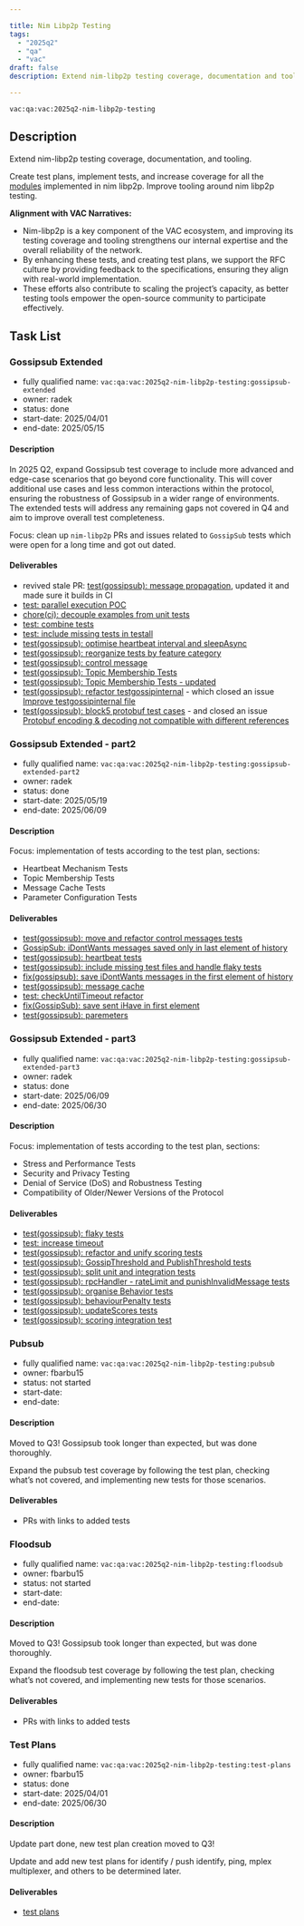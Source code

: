 ```yaml
---

title: Nim Libp2p Testing
tags:
  - "2025q2"
  - "qa"
  - "vac"  
draft: false  
description: Extend nim-libp2p testing coverage, documentation and tooling. 

---
```


`vac:qa:vac:2025q2-nim-libp2p-testing`

## Description
Extend nim-libp2p testing coverage, documentation, and tooling.

Create test plans, implement tests, and increase coverage for all the
[modules](https://github.com/vacp2p/nim-libp2p?tab=readme-ov-file#modules)
implemented in nim libp2p.
Improve tooling around nim libp2p testing.

**Alignment with VAC Narratives:**
* Nim-libp2p is a key component of the VAC ecosystem,
  and improving its testing coverage and tooling strengthens our internal expertise
  and the overall reliability of the network.
* By enhancing these tests, and creating test plans,
  we support the RFC culture by providing feedback to the specifications,
  ensuring they align with real-world implementation.
* These efforts also contribute to scaling the project’s capacity,
  as better testing tools empower the open-source community to participate effectively.

## Task List

### Gossipsub Extended

* fully qualified name: `vac:qa:vac:2025q2-nim-libp2p-testing:gossipsub-extended`
* owner: radek
* status: done
* start-date: 2025/04/01
* end-date: 2025/05/15

#### Description
In 2025 Q2, expand Gossipsub test coverage to include more advanced
and edge-case scenarios that go beyond core functionality.
This will cover additional use cases and less common interactions within the protocol,
ensuring the robustness of Gossipsub in a wider range of environments.
The extended tests will address any remaining gaps not covered in Q4 
and aim to improve overall test completeness.

Focus: clean up `nim-libp2p` PRs and issues related to `GossipSub` tests which were open for a long time and got out dated.  

#### Deliverables
- revived stale PR: [test(gossipsub): message propagation](https://github.com/vacp2p/nim-libp2p/pull/1184), updated it and made sure it builds in CI
- [test: parallel execution POC](https://github.com/vacp2p/nim-libp2p/pull/1326)
- [chore(ci): decouple examples from unit tests](https://github.com/vacp2p/nim-libp2p/pull/1334)
- [test: combine tests](https://github.com/vacp2p/nim-libp2p/pull/1335)
- [test: include missing tests in testall](https://github.com/vacp2p/nim-libp2p/pull/1338)
- [test(gossipsub): optimise heartbeat interval and sleepAsync](https://github.com/vacp2p/nim-libp2p/pull/1342)
- [test(gossipsub): reorganize tests by feature category](https://github.com/vacp2p/nim-libp2p/pull/1350)
- [test(gossipsub): control message](https://github.com/vacp2p/nim-libp2p/pull/1191)
- [test(gossipsub): Topic Membership Tests](https://github.com/vacp2p/nim-libp2p/pull/1201) 
- [test(gossipsub): Topic Membership Tests - updated](https://github.com/vacp2p/nim-libp2p/pull/1363)
- [test(gossipsub): refactor testgossipinternal](https://github.com/vacp2p/nim-libp2p/pull/1366) - which closed an issue [Improve testgossipinternal file](https://github.com/vacp2p/nim-libp2p/issues/1207)
- [test(gossipsub): block5 protobuf test cases](https://github.com/vacp2p/nim-libp2p/pull/1204) - and closed an issue [Protobuf encoding & decoding not compatible with different references](https://github.com/vacp2p/nim-libp2p/issues/1208)

### Gossipsub Extended - part2

* fully qualified name: `vac:qa:vac:2025q2-nim-libp2p-testing:gossipsub-extended-part2`
* owner: radek
* status: done
* start-date: 2025/05/19
* end-date: 2025/06/09

#### Description
Focus: implementation of tests according to the test plan, sections:
- Heartbeat Mechanism Tests
- Topic Membership Tests
- Message Cache Tests
- Parameter Configuration Tests

#### Deliverables
- [test(gossipsub): move and refactor control messages tests](https://github.com/vacp2p/nim-libp2p/pull/1380)
- [GossipSub: iDontWants messages saved only in last element of history](https://github.com/vacp2p/nim-libp2p/issues/1394)
- [test(gossipsub): heartbeat tests](https://github.com/vacp2p/nim-libp2p/pull/1391)
- [test(gossipsub): include missing test files and handle flaky tests](https://github.com/vacp2p/nim-libp2p/pull/1416)
- [fix(gossipsub): save iDontWants messages in the first element of history](https://github.com/vacp2p/nim-libp2p/pull/1393)
- [test(gossipsub): message cache](https://github.com/vacp2p/nim-libp2p/pull/1431)
- [test: checkUntilTimeout refactor](https://github.com/vacp2p/nim-libp2p/pull/1437)
- [fix(GossipSub): save sent iHave in first element](https://github.com/vacp2p/nim-libp2p/pull/1405)
- [test(gossipsub): paremeters](https://github.com/vacp2p/nim-libp2p/pull/1442)

### Gossipsub Extended - part3

* fully qualified name: `vac:qa:vac:2025q2-nim-libp2p-testing:gossipsub-extended-part3`
* owner: radek
* status: done
* start-date: 2025/06/09
* end-date: 2025/06/30

#### Description
Focus: implementation of tests according to the test plan, sections:
- Stress and Performance Tests
- Security and Privacy Testing
- Denial of Service (DoS) and Robustness Testing
- Compatibility of Older/Newer Versions of the Protocol 

#### Deliverables
- [test(gossipsub): flaky tests](https://github.com/vacp2p/nim-libp2p/pull/1451)
- [test: increase timeout](https://github.com/vacp2p/nim-libp2p/pull/1460)
- [test(gossipsub): refactor and unify scoring tests](https://github.com/vacp2p/nim-libp2p/pull/1461)
- [test(gossipsub): GossipThreshold and PublishThreshold tests](https://github.com/vacp2p/nim-libp2p/pull/1464)
- [test(gossipsub): split unit and integration tests](https://github.com/vacp2p/nim-libp2p/pull/1465)
- [test(gossipsub): rpcHandler - rateLimit and punishInvalidMessage tests](https://github.com/vacp2p/nim-libp2p/pull/1467)
- [test(gossipsub): organise Behavior tests](https://github.com/vacp2p/nim-libp2p/pull/1468)
- [test(gossipsub): behaviourPenalty tests](https://github.com/vacp2p/nim-libp2p/pull/1469)
- [test(gossipsub): updateScores tests](https://github.com/vacp2p/nim-libp2p/pull/1471)
- [test(gossipsub): scoring integration test](https://github.com/vacp2p/nim-libp2p/pull/1487)

### Pubsub

* fully qualified name: `vac:qa:vac:2025q2-nim-libp2p-testing:pubsub`
* owner: fbarbu15
* status: not started
* start-date: 
* end-date: 

#### Description
Moved to Q3! Gossipsub took longer than expected, but was done thoroughly.

Expand the pubsub test coverage by following the test plan,
checking what’s not covered, and implementing new tests for those scenarios.

#### Deliverables
* PRs with links to added tests

### Floodsub

* fully qualified name: `vac:qa:vac:2025q2-nim-libp2p-testing:floodsub`
* owner: fbarbu15
* status: not started
* start-date: 
* end-date: 

#### Description
Moved to Q3! Gossipsub took longer than expected, but was done thoroughly.

Expand the floodsub test coverage by following the test plan,
checking what’s not covered, and implementing new tests for those scenarios.

#### Deliverables
* PRs with links to added tests

### Test Plans

* fully qualified name: `vac:qa:vac:2025q2-nim-libp2p-testing:test-plans`
* owner: fbarbu15
* status: done
* start-date: 2025/04/01
* end-date: 2025/06/30

#### Description
Update part done, new test plan creation moved to Q3!

Update and add new test plans for identify / push identify, ping, mplex multiplexer,
and others to be determined later.

#### Deliverables
* [test plans](https://www.notion.so/Test-Plans-bd1d0eb57d334945a02a5f5dfc921c02)
